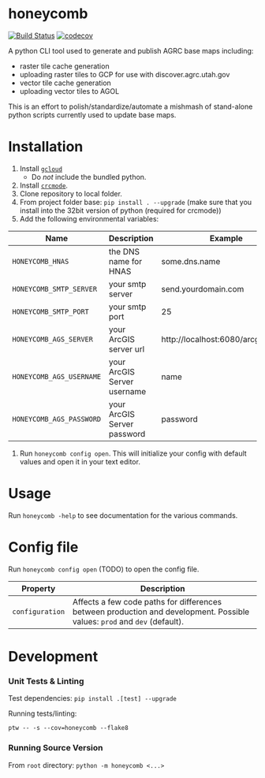 # honeycomb
[![Build Status](https://travis-ci.org/agrc/honeycomb.svg?branch=master)](https://travis-ci.org/agrc/honeycomb)
[![codecov](https://codecov.io/gh/agrc/honeycomb/branch/master/graph/badge.svg)](https://codecov.io/gh/agrc/honeycomb)

A python CLI tool used to generate and publish AGRC base maps including:
- raster tile cache generation
- uploading raster tiles to GCP for use with discover.agrc.utah.gov
- vector tile cache generation
- uploading vector tiles to AGOL

This is an effort to polish/standardize/automate a mishmash of stand-alone python scripts currently used to update base maps.

# Installation
1. Install [`gcloud`](https://cloud.google.com/sdk/docs/)
    - Do *not* include the bundled python.
1. Install [`crcmode`](https://cloud.google.com/storage/docs/gsutil/addlhelp/CRC32CandInstallingcrcmod).
1. Clone repository to local folder.
1. From project folder base:
`pip install . --upgrade` (make sure that you install into the 32bit version of python (required for crcmode))
1. Add the following environmental variables:

| Name | Description | Example |
| --- | --- | --- |
| `HONEYCOMB_HNAS` | the DNS name for HNAS | some.dns.name |
| `HONEYCOMB_SMTP_SERVER` | your smtp server | send.yourdomain.com |
| `HONEYCOMB_SMTP_PORT` | your smtp port | 25 |
| `HONEYCOMB_AGS_SERVER` | your ArcGIS server url | http://localhost:6080/arcgis/admin |
| `HONEYCOMB_AGS_USERNAME` | your ArcGIS Server username | name |
| `HONEYCOMB_AGS_PASSWORD` | your ArcGIS Server password | password |
1. Run `honeycomb config open`. This will initialize your config with default values and open it in your text editor.

# Usage
Run `honeycomb -help` to see documentation for the various commands.

# Config file
Run `honeycomb config open` (TODO) to open the config file.

| Property | Description |
| --- | --- |
| `configuration` | Affects a few code paths for differences between production and development. Possible values: `prod` and `dev` (default).

# Development
### Unit Tests & Linting
Test dependencies: `pip install .[test] --upgrade`

Running tests/linting:
```
ptw -- -s --cov=honeycomb --flake8
```

### Running Source Version
From `root` directory: `python -m honeycomb <...>`
